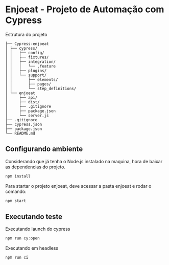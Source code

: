 # Enjoeat - Projeto de Automação com Cypress

Estrutura do projeto
```
├── Cypress-enjoeat
│ ├── cypress/
│ │   ├── config/
│ │   ├── fixtures/
│ │   ├── integration/
│ │   │   └── .feature
│ │   ├── plugins/
│ │   └── support/
│ │       ├── elements/
│ │       ├── pages/
│ │       └── step_definitions/
│ └── enjoeat
│     ├── api/
│     ├── dist/
│     ├── .gitignore
│     ├── package.json
│     └── server.js
├── .gitignore
├── cypress.json
├── package.json
└── README.md
```

## Configurando ambiente

Considerando que já tenha o Node.js instalado na maquina, hora de baixar as dependencias do projeto.
```js
npm install
```
Para startar o projeto enjoeat, deve acessar a pasta enjoeat e rodar o comando:
```js
npm start
```

## Executando teste

Executando launch do cypress
```js
npm run cy:open
```

Executando em headless
```js
npm run ci
```
